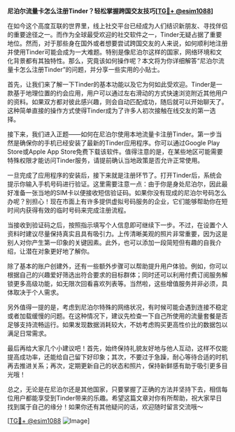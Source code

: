 **尼泊尔流量卡怎么注册Tinder？轻松掌握跨国交友技巧[[TG💪+ @esim1088](https://t.me/s/esim1088)]**

在如今这个高度互联的世界里，线上社交平台已经成为人们结识新朋友、寻找伴侣的重要途径之一。而作为全球最受欢迎的社交软件之一，Tinder无疑占据了重要地位。然而，对于那些身在国外或者想要尝试跨国交友的人来说，如何顺利地注册并使用Tinder可能会成为一大难题。特别是像尼泊尔这样的国家，网络环境和文化背景都有其独特性。那么，究竟该如何操作呢？本文将为你详细解答“尼泊尔流量卡怎么注册Tinder”的问题，并分享一些实用的小贴士。

首先，让我们来了解一下Tinder的基本功能以及它为何如此受欢迎。Tinder是一款基于地理位置的约会应用，用户可以通过左右滑动的方式快速浏览附近其他用户的资料。如果双方都对彼此感兴趣，则会自动匹配成功，随后就可以开始聊天了。这种简单直接的操作方式使得Tinder成为了许多人初次接触在线交友的第一选择。

接下来，我们进入正题——如何在尼泊尔使用本地流量卡注册Tinder。第一步当然是确保你的手机已经安装了最新的Tinder应用程序。你可以通过Google Play Store或Apple App Store免费下载该软件。值得注意的是，在某些地区可能需要特殊权限才能访问Tinder服务，请提前确认当地政策是否允许正常使用。

一旦完成了应用程序的安装后，接下来就是注册环节了。打开Tinder后，系统会提示你输入手机号码进行验证。这里需要注意一点：由于你是身处尼泊尔，因此最好准备一张当地的SIM卡以便接收短信验证码。如果你没有现成的尼泊尔号码怎么办呢？别担心！现在市面上有许多提供虚拟号码服务的企业，它们能够帮助你在短时间内获得有效的临时号码来完成注册流程。

当接收到验证码之后，按照指示填写个人信息即可继续下一步。不过，在设置个人资料时建议尽量保持真实且具有吸引力。上传清晰美观的照片非常重要，因为这是别人对你产生第一印象的关键因素。此外，也可以添加一段简短但有趣的自我介绍，让潜在对象更好地了解你。

除了基本的账户创建外，还有一些额外步骤可以帮助提升用户体验。例如，你可以根据自己的兴趣爱好筛选出符合要求的目标群体；同时还可以利用付费订阅服务解锁更多高级功能，如无限次回看喜欢列表等。当然啦，这些增值服务并非必须，具体取决于个人需求。

另外值得一提的是，考虑到尼泊尔特殊的网络状况，有时候可能会遇到连接不稳定或者加载缓慢的问题。在这种情况下，建议先检查一下自己所使用的流量套餐是否足够支持流畅运行。如果发现数据消耗较大，不妨考虑购买更高性价比的数据包以满足日常需求。

最后再给大家几个小建议吧！首先，始终保持礼貌友好地与他人互动，这样不仅能提高成功率，还能给自己留下好印象；其次，不要过于急躁，耐心等待合适的时机再去推进关系；再次，定期更新自己的状态和照片，保持新鲜感有助于吸引更多目光哦！

总之，无论是在尼泊尔还是其他国家，只要掌握了正确的方法并坚持下去，相信每位用户都能享受到Tinder带来的乐趣。希望这篇文章对你有所帮助，祝大家早日找到属于自己的缘分！如果你还有其他疑问的话，欢迎随时留言交流哦～

[[TG💪+ @esim1088](https://t.me/s/esim1088) ![Image](https://i.postimg.cc/4NQfJmqS/Snipaste-2025-05-13-00-14-12.png)]
